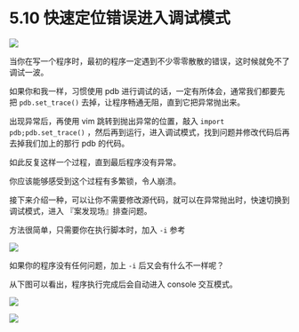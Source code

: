 # 5.10 快速定位错误进入调试模式
![](https://image.iswbm.com/20200804124133.png)

当你在写一个程序时，最初的程序一定遇到不少零零散散的错误，这时候就免不了调试一波。

如果你和我一样，习惯使用 pdb 进行调试的话，一定有所体会，通常我们都要先把 `pdb.set_trace()` 去掉，让程序畅通无阻，直到它把异常抛出来。

出现异常后，再使用 vim 跳转到抛出异常的位置，敲入 `import pdb;pdb.set_trace()` ，然后再到运行，进入调试模式，找到问题并修改代码后再去掉我们加上的那行 pdb 的代码。

如此反复这样一个过程，直到最后程序没有异常。

你应该能够感受到这个过程有多繁锁，令人崩溃。

接下来介绍一种，可以让你不需要修改源代码，就可以在异常抛出时，快速切换到调试模式，进入 『案发现场』排查问题。

方法很简单，只需要你在执行脚本时，加入 `-i` 参考 

![](https://image.iswbm.com/20200615235900.png)

如果你的程序没有任何问题，加上 `-i` 后又会有什么不一样呢？

从下图可以看出，程序执行完成后会自动进入 console 交互模式。

![](https://image.iswbm.com/image-20200616000039009.png)



![](https://image.iswbm.com/20200607174235.png)
